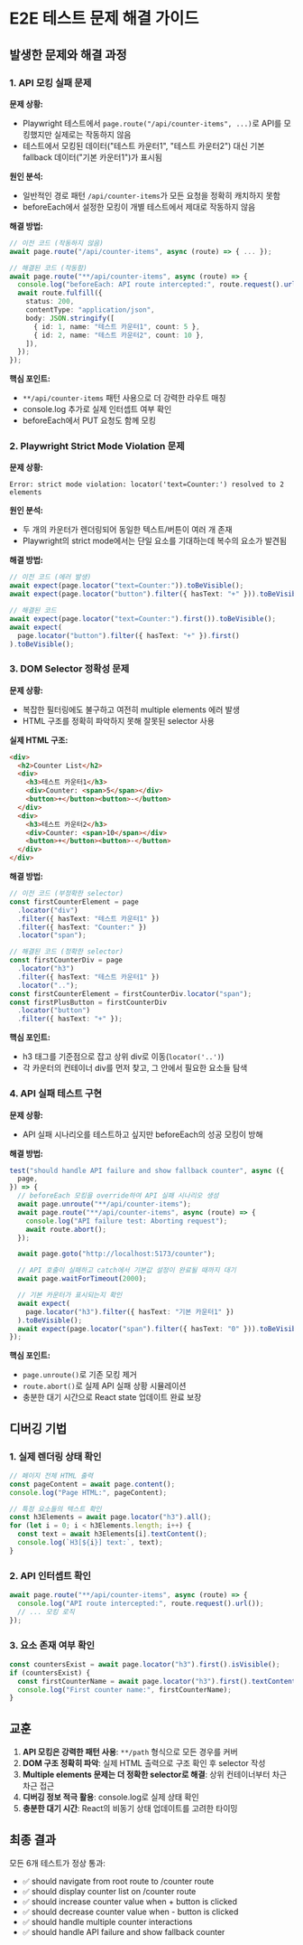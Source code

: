 # E2E 테스트 문제 해결 가이드

## 발생한 문제와 해결 과정

### 1. API 모킹 실패 문제

**문제 상황:**

- Playwright 테스트에서 `page.route("/api/counter-items", ...)`로 API를 모킹했지만 실제로는 작동하지 않음
- 테스트에서 모킹된 데이터("테스트 카운터1", "테스트 카운터2") 대신 기본 fallback 데이터("기본 카운터1")가 표시됨

**원인 분석:**

- 일반적인 경로 패턴 `/api/counter-items`가 모든 요청을 정확히 캐치하지 못함
- beforeEach에서 설정한 모킹이 개별 테스트에서 제대로 작동하지 않음

**해결 방법:**

```typescript
// 이전 코드 (작동하지 않음)
await page.route("/api/counter-items", async (route) => { ... });

// 해결된 코드 (작동함)
await page.route("**/api/counter-items", async (route) => {
  console.log("beforeEach: API route intercepted:", route.request().url());
  await route.fulfill({
    status: 200,
    contentType: "application/json",
    body: JSON.stringify([
      { id: 1, name: "테스트 카운터1", count: 5 },
      { id: 2, name: "테스트 카운터2", count: 10 },
    ]),
  });
});
```

**핵심 포인트:**

- `**/api/counter-items` 패턴 사용으로 더 강력한 라우트 매칭
- console.log 추가로 실제 인터셉트 여부 확인
- beforeEach에서 PUT 요청도 함께 모킹

### 2. Playwright Strict Mode Violation 문제

**문제 상황:**

```
Error: strict mode violation: locator('text=Counter:') resolved to 2 elements
```

**원인 분석:**

- 두 개의 카운터가 렌더링되어 동일한 텍스트/버튼이 여러 개 존재
- Playwright의 strict mode에서는 단일 요소를 기대하는데 복수의 요소가 발견됨

**해결 방법:**

```typescript
// 이전 코드 (에러 발생)
await expect(page.locator("text=Counter:")).toBeVisible();
await expect(page.locator("button").filter({ hasText: "+" })).toBeVisible();

// 해결된 코드
await expect(page.locator("text=Counter:").first()).toBeVisible();
await expect(
  page.locator("button").filter({ hasText: "+" }).first()
).toBeVisible();
```

### 3. DOM Selector 정확성 문제

**문제 상황:**

- 복잡한 필터링에도 불구하고 여전히 multiple elements 에러 발생
- HTML 구조를 정확히 파악하지 못해 잘못된 selector 사용

**실제 HTML 구조:**

```html
<div>
  <h2>Counter List</h2>
  <div>
    <h3>테스트 카운터1</h3>
    <div>Counter: <span>5</span></div>
    <button>+</button><button>-</button>
  </div>
  <div>
    <h3>테스트 카운터2</h3>
    <div>Counter: <span>10</span></div>
    <button>+</button><button>-</button>
  </div>
</div>
```

**해결 방법:**

```typescript
// 이전 코드 (부정확한 selector)
const firstCounterElement = page
  .locator("div")
  .filter({ hasText: "테스트 카운터1" })
  .filter({ hasText: "Counter:" })
  .locator("span");

// 해결된 코드 (정확한 selector)
const firstCounterDiv = page
  .locator("h3")
  .filter({ hasText: "테스트 카운터1" })
  .locator("..");
const firstCounterElement = firstCounterDiv.locator("span");
const firstPlusButton = firstCounterDiv
  .locator("button")
  .filter({ hasText: "+" });
```

**핵심 포인트:**

- h3 태그를 기준점으로 잡고 상위 div로 이동(`locator('..')`)
- 각 카운터의 컨테이너 div를 먼저 찾고, 그 안에서 필요한 요소들 탐색

### 4. API 실패 테스트 구현

**문제 상황:**

- API 실패 시나리오를 테스트하고 싶지만 beforeEach의 성공 모킹이 방해

**해결 방법:**

```typescript
test("should handle API failure and show fallback counter", async ({
  page,
}) => {
  // beforeEach 모킹을 override하여 API 실패 시나리오 생성
  await page.unroute("**/api/counter-items");
  await page.route("**/api/counter-items", async (route) => {
    console.log("API failure test: Aborting request");
    await route.abort();
  });

  await page.goto("http://localhost:5173/counter");

  // API 호출이 실패하고 catch에서 기본값 설정이 완료될 때까지 대기
  await page.waitForTimeout(2000);

  // 기본 카운터가 표시되는지 확인
  await expect(
    page.locator("h3").filter({ hasText: "기본 카운터1" })
  ).toBeVisible();
  await expect(page.locator("span").filter({ hasText: "0" })).toBeVisible();
});
```

**핵심 포인트:**

- `page.unroute()`로 기존 모킹 제거
- `route.abort()`로 실제 API 실패 상황 시뮬레이션
- 충분한 대기 시간으로 React state 업데이트 완료 보장

## 디버깅 기법

### 1. 실제 렌더링 상태 확인

```typescript
// 페이지 전체 HTML 출력
const pageContent = await page.content();
console.log("Page HTML:", pageContent);

// 특정 요소들의 텍스트 확인
const h3Elements = await page.locator("h3").all();
for (let i = 0; i < h3Elements.length; i++) {
  const text = await h3Elements[i].textContent();
  console.log(`H3[${i}] text:`, text);
}
```

### 2. API 인터셉트 확인

```typescript
await page.route("**/api/counter-items", async (route) => {
  console.log("API route intercepted:", route.request().url());
  // ... 모킹 로직
});
```

### 3. 요소 존재 여부 확인

```typescript
const countersExist = await page.locator("h3").first().isVisible();
if (countersExist) {
  const firstCounterName = await page.locator("h3").first().textContent();
  console.log("First counter name:", firstCounterName);
}
```

## 교훈

1. **API 모킹은 강력한 패턴 사용**: `**/path` 형식으로 모든 경우를 커버
2. **DOM 구조 정확히 파악**: 실제 HTML 출력으로 구조 확인 후 selector 작성
3. **Multiple elements 문제는 더 정확한 selector로 해결**: 상위 컨테이너부터 차근차근 접근
4. **디버깅 정보 적극 활용**: console.log로 실제 상태 확인
5. **충분한 대기 시간**: React의 비동기 상태 업데이트를 고려한 타이밍

## 최종 결과

모든 6개 테스트가 정상 통과:

- ✅ should navigate from root route to /counter route
- ✅ should display counter list on /counter route
- ✅ should increase counter value when + button is clicked
- ✅ should decrease counter value when - button is clicked
- ✅ should handle multiple counter interactions
- ✅ should handle API failure and show fallback counter
